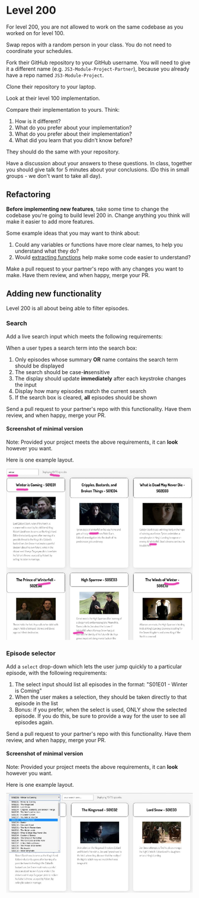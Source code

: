 # Level 200

For level 200, you are not allowed to work on the same codebase as you worked on for level 100.

Swap repos with a random person in your class. You do not need to coordinate your schedules.

Fork their GitHub repository to your GitHub username. You will need to give it a different name (e.g. `JS3-Module-Project-Partner`), because you already have a repo named `JS3-Module-Project`.

Clone their repository to your laptop.

Look at their level 100 implementation.

Compare their implementation to yours. Think:
1. How is it different?
2. What do you prefer about your implementation?
3. What do you prefer about their implementation?
4. What did you learn that you didn't know before?

They should do the same with your repository.

Have a discussion about your answers to these questions. In class, together you should give talk for 5 minutes about your conclusions. (Do this in small groups - we don't want to take all day).

## Refactoring

**Before implementing new features**, take some time to change the codebase you're going to build level 200 in. Change anything you think will make it easier to add more features.

Some example ideas that you may want to think about:
1. Could any variables or functions have more clear names, to help you understand what they do?
2. Would [extracting functions](https://code.visualstudio.com/docs/editor/refactoring) help make some code easier to understand?

Make a pull request to your partner's repo with any changes you want to make. Have them review, and when happy, merge your PR.

## Adding new functionality

Level 200 is all about being able to filter episodes.

### Search

Add a live search input which meets the following requirements:

When a user types a search term into the search box:
1. Only episodes whose summary **OR** name contains the search term should be displayed
2. The search should be case-**in**sensitive
3. The display should update **immediately** after each keystroke changes the input
4. Display how many episodes match the current search
5. If the search box is cleared, **all** episodes should be shown

Send a pull request to your partner's repo with this functionality. Have them review, and when happy, merge your PR.

#### Screenshot of minimal version

Note: Provided your project meets the above requirements, it can **look** however you want.

Here is one example layout.

![Screenshot of a website with a search term entered in the search box, and only matching episodes shown](example-screenshots/example-level-200-search.jpg)

### Episode selector

Add a `select` drop-down which lets the user jump quickly to a particular episode, with the following requirements:
1. The select input should list all episodes in the format: "S01E01 - Winter is Coming"
2. When the user makes a selection, they should be taken directly to that episode in the list
3. Bonus: if you prefer, when the select is used, ONLY show the selected episode. If you do this, be sure to provide a way for the user to see all episodes again.

Send a pull request to your partner's repo with this functionality. Have them review, and when happy, merge your PR.

#### Screenshot of minimal version

Note: Provided your project meets the above requirements, it can **look** however you want.

Here is one example layout.

![Screenshot of a website with a drop-down listing all available episodes](example-screenshots/example-level-200-selector.jpg)
